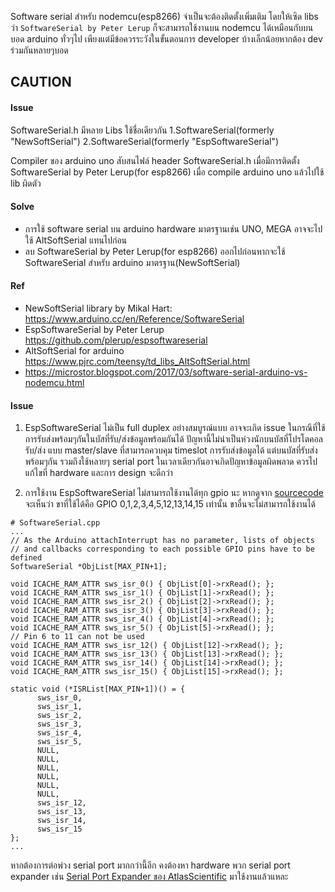 
Software serial สำหรับ nodemcu(esp8266) จำเป็นจะต้องติดตั้งเพิ่มเติม โดยให้เซิด libs ว่า `SoftwareSerial by Peter Lerup`
ก็จะสามารถใช้งานบน nodemcu ได้เหมือนกับบนบอด arduino ทั่วๆไป 
เพียงแต่มีข้อควรระวังในขั้นตอนการ developer บ้างเล็กน้อยหากต้อง dev ร่วมกันหลายๆบอด 

CAUTION
-----------------------

#### Issue
SoftwareSerial.h มีหลาย Libs ใช้ชื่อเดียวกัน
1.SoftwareSerial(formerly "NewSoftSerial")
2.SoftwareSerial(formerly "EspSoftwareSerial")

Compiler ของ arduino uno สับสนไฟล์ header SoftwareSerial.h เมื่อมีการติดตั้ง SoftwareSerial by Peter Lerup(for esp8266) 
เมื่อ compile arduino uno แล้วไปใช้ lib ผิดตัว

#### Solve 
- การใช้ software serial บน arduino hardware มาตรฐานเช่น UNO, MEGA อาจจะไปใช้ AltSoftSerial แทนไปก่อน
- ลบ SoftwareSerial by Peter Lerup(for esp8266) ออกไปก่อนหากจะใช้ SoftwareSerial สำหรับ arduino มาตรฐาน(NewSoftSerial)

#### Ref
- NewSoftSerial library by Mikal Hart: https://www.arduino.cc/en/Reference/SoftwareSerial
- EspSoftwareSerial by Peter Lerup https://github.com/plerup/espsoftwareserial
- AltSoftSerial for arduino https://www.pjrc.com/teensy/td_libs_AltSoftSerial.html
- https://microstor.blogspot.com/2017/03/software-serial-arduino-vs-nodemcu.html

#### Issue
1. EspSoftwareSerial ไม่เป็น full duplex อย่างสมบูรณ์แบบ อาจจะเกิด issue ในกรณีที่ใช้การรับส่งพร้อมๆกันในบัสที่รับ/ส่งข้อมูลพร้อมกันได้ 
ปัญหานี้ไม่น่าเป็นห่วงนักบนบัสที่โปรโตคอลรับ/ส่ง แบบ master/slave ที่สามารถควบคุม timeslot การรับส่งข้อมูลได้ 
แต่บนบัสที่รับส่งพร้อมๆกัน รวมถึงใช้หลายๆ serial port ในเวลาเดียวกันอาจเกิดปัญหาข้อมูลผิดพลาด 
ควรไปแก้ไขที่ hardware และการ design จะดีกว่า 

2. การใช้งาน EspSoftwareSerial ไม่สามารถใช้งานได้ทุก gpio นะ หากดูจาก [sourcecode](https://github.com/plerup/espsoftwareserial/blob/master/SoftwareSerial.cpp)  
จะเห็นว่า ขาที่ใช้ได้คือ GPIO 0,1,2,3,4,5,12,13,14,15 เท่านั้น ขาอื่นจะไม่สามารถใช้งานได้
```
# SoftwareSerial.cpp
...
// As the Arduino attachInterrupt has no parameter, lists of objects
// and callbacks corresponding to each possible GPIO pins have to be defined
SoftwareSerial *ObjList[MAX_PIN+1];

void ICACHE_RAM_ATTR sws_isr_0() { ObjList[0]->rxRead(); };
void ICACHE_RAM_ATTR sws_isr_1() { ObjList[1]->rxRead(); };
void ICACHE_RAM_ATTR sws_isr_2() { ObjList[2]->rxRead(); };
void ICACHE_RAM_ATTR sws_isr_3() { ObjList[3]->rxRead(); };
void ICACHE_RAM_ATTR sws_isr_4() { ObjList[4]->rxRead(); };
void ICACHE_RAM_ATTR sws_isr_5() { ObjList[5]->rxRead(); };
// Pin 6 to 11 can not be used
void ICACHE_RAM_ATTR sws_isr_12() { ObjList[12]->rxRead(); };
void ICACHE_RAM_ATTR sws_isr_13() { ObjList[13]->rxRead(); };
void ICACHE_RAM_ATTR sws_isr_14() { ObjList[14]->rxRead(); };
void ICACHE_RAM_ATTR sws_isr_15() { ObjList[15]->rxRead(); };

static void (*ISRList[MAX_PIN+1])() = {
      sws_isr_0,
      sws_isr_1,
      sws_isr_2,
      sws_isr_3,
      sws_isr_4,
      sws_isr_5,
      NULL,
      NULL,
      NULL,
      NULL,
      NULL,
      NULL,
      sws_isr_12,
      sws_isr_13,
      sws_isr_14,
      sws_isr_15
};
...
```

หากต้องการต่อพ่วง serial port มากกว่านี้อีก คงต้องหา hardware พวก serial port expander เช่น [Serial Port Expander ของ AtlasScientific](https://www.atlas-scientific.com/product_pages/components/port_expander.html) มาใช้งานแล้วแหละ 

